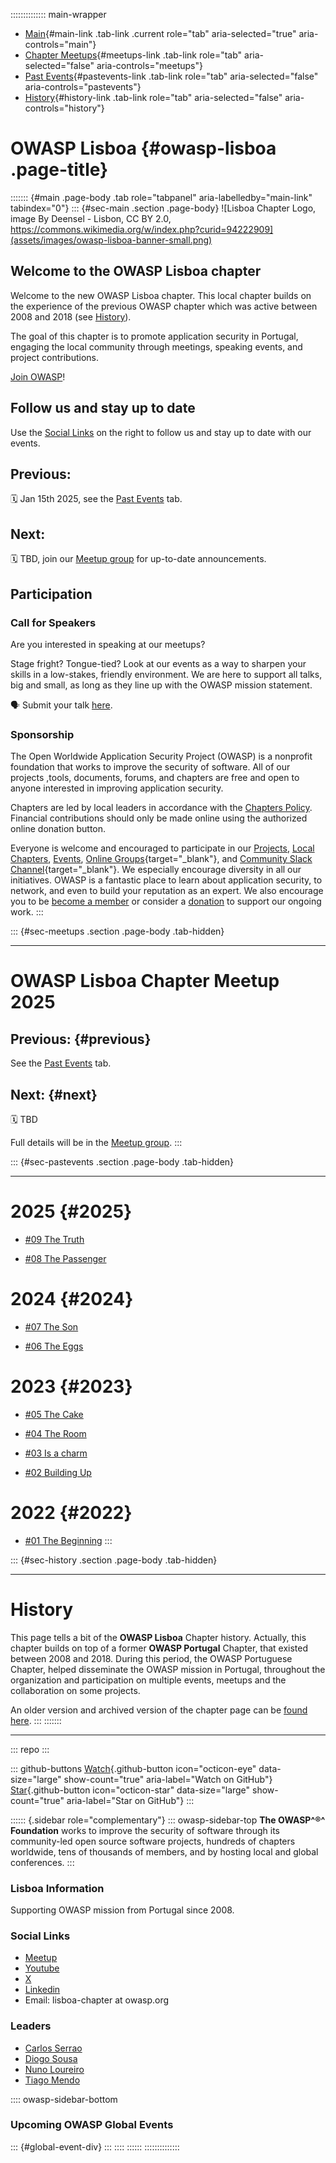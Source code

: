 :::::::::::::: main-wrapper
- [Main](#div-main){#main-link .tab-link .current role="tab"
  aria-selected="true" aria-controls="main"}
- [Chapter Meetups](#div-meetups){#meetups-link .tab-link role="tab"
  aria-selected="false" aria-controls="meetups"}
- [Past Events](#div-pastevents){#pastevents-link .tab-link role="tab"
  aria-selected="false" aria-controls="pastevents"}
- [History](#div-history){#history-link .tab-link role="tab"
  aria-selected="false" aria-controls="history"}

# OWASP Lisboa {#owasp-lisboa .page-title}

::::::: {#main .page-body .tab role="tabpanel" aria-labelledby="main-link" tabindex="0"}
::: {#sec-main .section .page-body}
![Lisboa Chapter Logo, image By Deensel - Lisbon, CC BY 2.0,
https://commons.wikimedia.org/w/index.php?curid=94222909](assets/images/owasp-lisboa-banner-small.png)

## Welcome to the OWASP Lisboa chapter

Welcome to the new OWASP Lisboa chapter. This local chapter builds on
the experience of the previous OWASP chapter which was active between
2008 and 2018 (see [History](index.html#div-history)).

The goal of this chapter is to promote application security in Portugal,
engaging the local community through meetings, speaking events, and
project contributions.

[Join OWASP](../membership)!

## Follow us and stay up to date

Use the [Social Links](#social-links) on the right to follow us and stay
up to date with our events.

## Previous:

🗓️ Jan 15th 2025, see the [Past Events](index.html#div-pastevents) tab.

## Next:

🗓️ TBD, join our [Meetup
group](https://www.meetup.com/owasp-lisboa-chapter/) for up-to-date
announcements.

## Participation

### Call for Speakers

Are you interested in speaking at our meetups?

Stage fright? Tongue-tied? Look at our events as a way to sharpen your
skills in a low-stakes, friendly environment. We are here to support all
talks, big and small, as long as they line up with the OWASP mission
statement.

🗣️ Submit your talk [here](https://forms.gle/mRSwbcAyfe85zvBx8).

### Sponsorship

The Open Worldwide Application Security Project (OWASP) is a nonprofit
foundation that works to improve the security of software. All of our
projects ,tools, documents, forums, and chapters are free and open to
anyone interested in improving application security.

Chapters are led by local leaders in accordance with the [Chapters
Policy](../www-policy/operational/chapters-2.html). Financial
contributions should only be made online using the authorized online
donation button.

Everyone is welcome and encouraged to participate in our
[Projects](../projects/index.html), [Local
Chapters](../chapters/index.html), [Events](../events/index.html),
[Online
Groups](https://groups.google.com/a/owasp.com/){target="_blank"}, and
[Community Slack Channel](https://owasp.slack.com/){target="_blank"}. We
especially encourage diversity in all our initiatives. OWASP is a
fantastic place to learn about application security, to network, and
even to build your reputation as an expert. We also encourage you to be
[become a member](../membership/index.html) or consider a
[donation](../donate/index.html) to support our ongoing work.
:::

::: {#sec-meetups .section .page-body .tab-hidden}

------------------------------------------------------------------------

# OWASP Lisboa Chapter Meetup 2025

## Previous: {#previous}

See the [Past Events](index.html#div-pastevents) tab.

## Next: {#next}

🗓️ TBD

Full details will be in the [Meetup
group](https://www.meetup.com/owasp-lisboa-chapter/).
:::

::: {#sec-pastevents .section .page-body .tab-hidden}

------------------------------------------------------------------------

# 2025 {#2025}

- [#09 The Truth](events/2025/2025-04-02.html)

- [#08 The Passenger](events/2025/2025-01-15.html)

# 2024 {#2024}

- [#07 The Son](events/2024/2024-05-28.html)

- [#06 The Eggs](events/2024/2024-03-05.html)

# 2023 {#2023}

- [#05 The Cake](events/2023/2023-11-15.html)

- [#04 The Room](events/2023/2023-09-19.html)

- [#03 Is a charm](events/2023/2023-05-30.html)

- [#02 Building Up](events/2023/2023-02-28.html)

# 2022 {#2022}

- [#01 The Beginning](events/2022/2022-11-09.html)
:::

::: {#sec-history .section .page-body .tab-hidden}

------------------------------------------------------------------------

# History

This page tells a bit of the **OWASP Lisboa** Chapter history. Actually,
this chapter builds on top of a former **OWASP Portugal** Chapter, that
existed between 2008 and 2018. During this period, the OWASP Portuguese
Chapter, helped disseminate the OWASP mission in Portugal, throughout
the organization and participation on multiple events, meetups and the
collaboration on some projects.

An older version and archived version of the chapter page can be [found
here](https://web.archive.org/web/20170324093023/https://owasp.org/index.php/Portugal).
:::
:::::::

------------------------------------------------------------------------

::: repo
:::

::: github-buttons
[Watch](https://github.com/owasp/www-chapter-lisboa/subscription){.github-button
icon="octicon-eye" data-size="large" show-count="true"
aria-label="Watch on GitHub"}
[Star](https://github.com/owasp/www-chapter-lisboa){.github-button
icon="octicon-star" data-size="large" show-count="true"
aria-label="Star on GitHub"}
:::

:::::: {.sidebar role="complementary"}
::: owasp-sidebar-top
**The OWASP^®^ Foundation** works to improve the security of software
through its community-led open source software projects, hundreds of
chapters worldwide, tens of thousands of members, and by hosting local
and global conferences.
:::

### Lisboa Information

Supporting OWASP mission from Portugal since 2008.

### Social Links

- [Meetup](https://www.meetup.com/owasp-lisboa-chapter/)
- [Youtube](https://www.youtube.com/@OWASPLisboa/)
- [X](https://x.com/owasplisboa)
- [Linkedin](https://www.linkedin.com/company/owasp-lisboa/)
- Email: lisboa-chapter at owasp.org

### Leaders

- [Carlos
  Serrao](../cdn-cgi/l/email-protection.html#d1b2b0a3bdbea2ffa2b4a3a3b0be91bea6b0a2a1ffbea3b6)
- [Diogo
  Sousa](../cdn-cgi/l/email-protection.html#dfbbb6b0b8b0f1acb0aaacbe9fb0a8beacaff1b0adb8)
- [Nuno
  Loureiro](../cdn-cgi/l/email-protection.html#3d53485352135152484f58544f527d524a5c4e4d13524f5a)
- [Tiago
  Mendo](../cdn-cgi/l/email-protection.html#63170a02040c4d0e060d070c230c140210134d0c1104)

:::: owasp-sidebar-bottom
### Upcoming OWASP Global Events

::: {#global-event-div}
:::
::::
::::::
::::::::::::::
